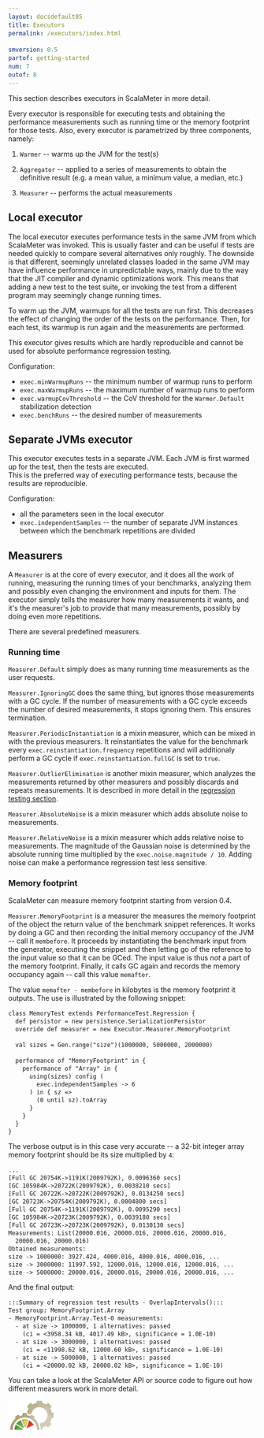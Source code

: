 ```yaml
---
layout: docsdefault05
title: Executors
permalink: /executors/index.html

smversion: 0.5
partof: getting-started
num: 7
outof: 8
---
```



This section describes executors in ScalaMeter in more detail.

Every executor is responsible for executing tests and obtaining the performance measurements such as running time or the memory footprint for those tests.
Also, every executor is parametrized by three components, namely:

1. `Warmer` -- warms up the JVM for the test(s)

2. `Aggregator` -- applied to a series of measurements to obtain the definitive result (e.g. a mean value, a minimum value, a median, etc.)

3. `Measurer` -- performs the actual measurements


## Local executor

The local executor executes performance tests in the same JVM from which ScalaMeter was invoked.
This is usually faster and can be useful if tests are needed quickly to compare several alternatives
only roughly.
The downside is that different, seemingly unrelated classes loaded in the same JVM may have influence
performance in unpredictable ways, mainly due to the way that the JIT compiler and dynamic optimizations
work.
This means that adding a new test to the test suite, or invoking the test from a different program
may seemingly change running times.

To warm up the JVM, warmups for all the tests are run first.
This decreases the effect of changing the order of the tests on the performance.
Then, for each test, its warmup is run again and the measurements are performed.

This executor gives results which are hardly reproducible and cannot be used for absolute
performance regression testing.

Configuration:

- `exec.minWarmupRuns` -- the minimum number of warmup runs to perform
- `exec.maxWarmupRuns` -- the maximum number of warmup runs to perform
- `exec.warmupCovThreshold` -- the CoV threshold for the `Warmer.Default` stabilization detection
- `exec.benchRuns` -- the desired number of measurements


## Separate JVMs executor

This executor executes tests in a separate JVM.
Each JVM is first warmed up for the test, then the tests are executed.
<br/>
This is the preferred way of executing performance tests, because the results are reproducible.

Configuration:

- all the parameters seen in the local executor
- `exec.independentSamples` -- the number of separate JVM instances between which the benchmark repetitions are divided


## Measurers

A `Measurer` is at the core of every executor, and it does all the work of running, measuring the running times
of your benchmarks, analyzing them and possibly even changing the environment and inputs for them.
The executor simply tells the measurer how many measurements it wants, and it's the measurer's job to provide
that many measurements, possibly by doing even more repetitions.

There are several predefined measurers.

### Running time

`Measurer.Default` simply does as many running time measurements as the user requests.

`Measurer.IgnoringGC` does the same thing, but ignores those measurements with a GC cycle.
If the number of measurements with a GC cycle exceeds the number of desired measurements, it stops ignoring them.
This ensures termination.

`Measurer.PeriodicInstantiation` is a mixin measurer, which can be mixed in with the previous measurers.
It reinstantiates the value for the benchmark every `exec.reinstantiation.frequency` repetitions and will additionaly
perform a GC cycle if `exec.reinstantiation.fullGC` is set to `true`.

`Measurer.OutlierElimination` is another mixin measurer, which analyzes the measurements returned by other
measurers and possibly discards and repeats measurements.
It is described in more detail in the [regression testing section](/home/gettingstarted/0.5/regressions/).

`Measurer.AbsoluteNoise` is a mixin measurer which adds absolute noise to measurements.

`Measurer.RelativeNoise` is a mixin measurer which adds relative noise to measurements.
The magnitude of the Gaussian noise is determined by the absolute running time multiplied by the
`exec.noise.magnitude / 10`.
Adding noise can make a performance regression test less sensitive.


### Memory footprint

ScalaMeter can measure memory footprint starting from version 0.4.

`Measurer.MemoryFootprint` is a measurer the measures the memory footprint of the object the return value of the benchmark snippet references.
It works by doing a GC and then recording the initial memory occupancy of the JVM -- call it `membefore`.
It proceeds by instantiating the benchmark input from the generator, executing the snippet and then letting go of the reference to the input value so that it can be GCed.
The input value is thus _not_ a part of the memory footprint.
Finally, it calls GC again and records the memory occupancy again -- call this value `memafter`.

The value `memafter - membefore` in kilobytes is the memory footprint it outputs.
The use is illustrated by the following snippet:

    class MemoryTest extends PerformanceTest.Regression {
      def persistor = new persistence.SerializationPersistor
      override def measurer = new Executor.Measurer.MemoryFootprint
    
      val sizes = Gen.range("size")(1000000, 5000000, 2000000)
    
      performance of "MemoryFootprint" in {
        performance of "Array" in {
          using(sizes) config (
            exec.independentSamples -> 6
          ) in { sz =>
            (0 until sz).toArray
          }
        }
      }
    }

The verbose output is in this case very accurate -- a 32-bit integer array memory footprint should be its size multiplied by `4`:

    ...
    [Full GC 20754K->1191K(2009792K), 0.0096360 secs]
    [GC 105984K->20722K(2009792K), 0.0038210 secs]
    [Full GC 20722K->20722K(2009792K), 0.0134250 secs]
    [GC 20723K->20754K(2009792K), 0.0004800 secs]
    [Full GC 20754K->1191K(2009792K), 0.0095290 secs]
    [GC 105984K->20723K(2009792K), 0.0039180 secs]
    [Full GC 20723K->20723K(2009792K), 0.0130130 secs]
    Measurements: List(20000.016, 20000.016, 20000.016, 20000.016,
      20000.016, 20000.016)
    Obtained measurements:
    size -> 1000000: 3927.424, 4000.016, 4000.016, 4000.016, ...
    size -> 3000000: 11997.592, 12000.016, 12000.016, 12000.016, ...
    size -> 5000000: 20000.016, 20000.016, 20000.016, 20000.016, ...


And the final output:

    :::Summary of regression test results - OverlapIntervals():::
    Test group: MemoryFootprint.Array
    - MemoryFootprint.Array.Test-0 measurements:
      - at size -> 1000000, 1 alternatives: passed
        (ci = <3958.34 kB, 4017.49 kB>, significance = 1.0E-10)
      - at size -> 3000000, 1 alternatives: passed
        (ci = <11998.62 kB, 12000.60 kB>, significance = 1.0E-10)
      - at size -> 5000000, 1 alternatives: passed
        (ci = <20000.02 kB, 20000.02 kB>, significance = 1.0E-10)


You can take a look at the ScalaMeter API or source code to figure out how different measurers work in more detail.



<div class="imagenoframe">
  <img src="/resources/images/logo-yellow-small.png"></img>
</div>




















